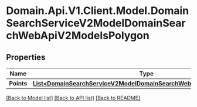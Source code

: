 # Domain.Api.V1.Client.Model.DomainSearchServiceV2ModelDomainSearchWebApiV2ModelsPolygon
## Properties

Name | Type | Description | Notes
------------ | ------------- | ------------- | -------------
**Points** | [**List&lt;DomainSearchServiceV2ModelDomainSearchWebApiV2ModelsGeoPoint&gt;**](DomainSearchServiceV2ModelDomainSearchWebApiV2ModelsGeoPoint.md) |  | [optional] 

[[Back to Model list]](../README.md#documentation-for-models) [[Back to API list]](../README.md#documentation-for-api-endpoints) [[Back to README]](../README.md)

